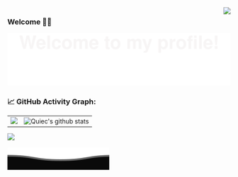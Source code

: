 <img align="right" src="https://count.getloli.com/get/@:Rbb666?theme=asoul">

### Welcome 👋🏿

![](assets/Bottom_up.svg)

### 📈 GitHub Activity Graph:
|                                                              |                                                              |
| ------------------------------------------------------------ | ------------------------------------------------------------ |
| <img src="https://github-readme-streak-stats.herokuapp.com/?user=Rbb666"></img> | ![Quiec's github stats](https://github-readme-stats.vercel.app/api/top-langs/?username=Rbb666&theme=radical&layout=compact) |


[![](https://img.shields.io/badge/dynamic/json?color=23ffffff&label=Bilibili&query=%24.data.totalSubs&suffix=followers&url=https%3A%2F%2Fapi.spencerwoo.com%2Fsubstats%2F%3Fsource%3Dbilibili%26queryKey%3D9082861)](https://space.bilibili.com/9082861)

![](assets/Bottom_down.svg)
